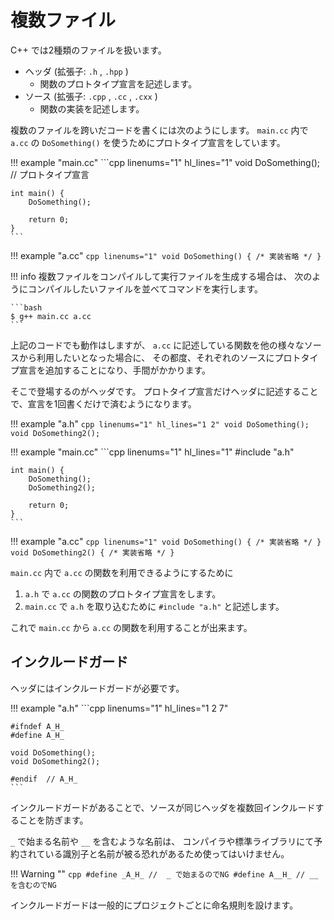 # 複数ファイル

C++ では2種類のファイルを扱います。

- ヘッダ (拡張子: `.h` , `.hpp` )
    - 関数のプロトタイプ宣言を記述します。
- ソース (拡張子: `.cpp` , `.cc` , `.cxx` )
    - 関数の実装を記述します。

複数のファイルを跨いだコードを書くには次のようにします。
`main.cc` 内で `a.cc` の `DoSomething()` を使うためにプロトタイプ宣言をしています。

!!! example "main.cc"
    ```cpp linenums="1" hl_lines="1"
    void DoSomething(); // プロトタイプ宣言

    int main() {
        DoSomething();

        return 0;
    }
    ```

!!! example "a.cc"
    ```cpp linenums="1"
    void DoSomething() { /* 実装省略 */ }
    ```

!!! info
    複数ファイルをコンパイルして実行ファイルを生成する場合は、
    次のようにコンパイルしたいファイルを並べてコマンドを実行します。

    ```bash
    $ g++ main.cc a.cc
    ```

上記のコードでも動作はしますが、
`a.cc` に記述している関数を他の様々なソースから利用したいとなった場合に、
その都度、それぞれのソースにプロトタイプ宣言を追加することになり、手間がかかります。

そこで登場するのがヘッダです。
プロトタイプ宣言だけヘッダに記述することで、宣言を1回書くだけで済むようになります。

!!! example "a.h"
    ```cpp linenums="1" hl_lines="1 2"
    void DoSomething();
    void DoSomething2();
    ```

!!! example "main.cc"
    ```cpp linenums="1" hl_lines="1"
    #include "a.h"

    int main() {
        DoSomething();
        DoSomething2();

        return 0;
    }
    ```

!!! example "a.cc"
    ```cpp linenums="1"
    void DoSomething() { /* 実装省略 */ }
    void DoSomething2() { /* 実装省略 */ }
    ```

`main.cc` 内で `a.cc` の関数を利用できるようにするために

1. `a.h` で `a.cc` の関数のプロトタイプ宣言をします。
2. `main.cc` で `a.h` を取り込むために `#include "a.h"` と記述します。

これで `main.cc` から `a.cc` の関数を利用することが出来ます。

## インクルードガード

ヘッダにはインクルードガードが必要です。

!!! example "a.h"
    ```cpp linenums="1" hl_lines="1 2 7"

    #ifndef A_H_
    #define A_H_

    void DoSomething();
    void DoSomething2();

    #endif  // A_H_
    ```

インクルードガードがあることで、ソースが同じヘッダを複数回インクルードすることを防ぎます。

`_` で始まる名前や `__` を含むような名前は、
コンパイラや標準ライブラリにて予約されている識別子と名前が被る恐れがあるため使ってはいけません。

!!! Warning ""
    ```cpp
    #define _A_H_ //  _ で始まるのでNG
    #define A__H_ // __ を含むのでNG
    ```

インクルードガードは一般的にプロジェクトごとに命名規則を設けます。